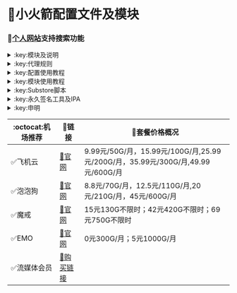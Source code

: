 # :rocket:小火箭配置文件及模块    
### 🔔[个人网站](https://yfamily.vercel.app)支持搜索功能
  

<details>
   <summary>:key:模块及说明</summary>    
   
* #### :bell::bell::bell:小火箭模块建议搭配[基础配置文件](https://yfamily.vercel.app/config/shadowrocket_basic.conf)使用，避免冗余  
* #### ！！！若某个模块时而生效时而失效，请检查其他模块的主机名前是否添加了%APPEND%，没有添加会导致导致其他模块失效。本仓库模块均添加了%APPEND%
* #### [模块直装地址](https://yfamily.vercel.app/shadowrocket.html)



  
|:octocat:模块|:link:链接|:pushpin:说明|
|--|--|--|
|:white_check_mark:4in1|[:link:链接地址](https://yfamily.vercel.app/module/4in1.module)|模块合集
|:white_check_mark:去广告|[:link:链接地址](https://yfamily.vercel.app/module/startingad.module)|去广告
|:white_check_mark:去广告mix|[:link:链接地址](https://yfamily.vercel.app/module/adultra.module)|去广告mix
|:white_check_mark:去广告mix+|[:link:链接地址](https://yfamily.vercel.app/module/adultraplus.module)|去广告mix+
|:white_check_mark:accuweather解锁|[:link:链接地址](https://yfamily.vercel.app/module/accu.module)|天气app
|:white_check_mark:alarmy|[:link:链接地址](https://yfamily.vercel.app/module/alarmy.module)|使命闹钟
|:white_check_mark:aloha|[:link:链接地址](https://yfamily.vercel.app/module/aloha.module)|VPN隐私浏览器
|:white_check_mark:爱美剧|[:link:链接地址](https://yfamily.vercel.app/module/amj.module)|影视app 去广告+解锁部分会员功能
|:white_check_mark:Background Eraser|[:link:链接地址](https://yfamily.vercel.app/module/aosoft.module)|抠图app
|:white_check_mark:appraven|[:link:链接地址](https://yfamily.vercel.app/module/appraven.module)|应用市场
|:white_check_mark:audiomack|[:link:链接地址](https://yfamily.vercel.app/module/audiomack.module)|音乐相关app
|:white_check_mark:b612相机|[:link:链接地址](https://yfamily.vercel.app/module/b612.module)|相机编辑app
|:white_check_mark:百度云倍速|[:link:链接地址](https://yfamily.vercel.app/module/baiducloud.sgmodule)|百度云倍率播放
|:white_check_mark:白描|[:link:链接地址](https://yfamily.vercel.app/module/baimiao.module)|OCR扫描app
|:white_check_mark:bazaart|[:link:链接地址](https://yfamily.vercel.app/module/bazaart.module)|照片编辑
|:white_check_mark:布丁锁屏|[:link:链接地址](https://yfamily.vercel.app/module/bdsp.module)|桌面美化类
|:white_check_mark:bedtime fan|[:link:链接地址](https://yfamily.vercel.app/module/bedtime-fan.module)|助眠app
|:white_check_mark:bilibili HD|[:link:链接地址](https://yfamily.vercel.app/module/bili.module)|哔哩高清解锁
|:white_check_mark:bilibili NoAD|[:link:链接地址](https://yfamily.vercel.app/module/biliad.module)|bilibili去广告
|:white_check_mark:波点音乐|[:link:链接地址](https://yfamily.vercel.app/module/Bodian.module)|波点音乐去广告
|:white_check_mark:BOOM|[:link:链接地址](https://yfamily.vercel.app/module/boom.module)|音乐均衡器
|:white_check_mark:boxjs|[:link:链接地址](https://yfamily.vercel.app/module/boxjs.sgmodule)|含签到脚本
|:white_check_mark:财新文章解锁|[:link:链接地址](https://yfamily.vercel.app/module/caixin.module)|财新会员
|:white_check_mark:彩云天气|[:link:链接地址](https://yfamily.vercel.app/module/caiyun.module)|彩云天气SVIP
|:white_check_mark:计算器HD|[:link:链接地址](https://yfamily.vercel.app/module/calculator.module)|计算器HD会员
|:white_check_mark:扫描全能王|[:link:链接地址](https://yfamily.vercel.app/module/camscanner.sgmodule)|扫描全能王会员
|:white_check_mark:克拉壁纸|[:link:链接地址](https://yfamily.vercel.app/module/clarity.module)|桌面美化类
|:white_check_mark:colorwidgets|[:link:链接地址](https://yfamily.vercel.app/module/colorwidgets.module)|桌面小组件
|:white_check_mark:dailyyoga|[:link:链接地址](https://yfamily.vercel.app/module/dailyyoga.module)|每日瑜伽
|:white_check_mark:大蓝鲸|[:link:链接地址](https://yfamily.vercel.app/module/dalanjing.module)|视听互动
|:white_check_mark:darkroom|[:link:链接地址](https://yfamily.vercel.app/module/darkroom.module)|照片编辑
|:white_check_mark:读书笔记|[:link:链接地址](https://yfamily.vercel.app/module/dsbj.module)|笔记类
|:white_check_mark:第一弹|[:link:链接地址](https://yfamily.vercel.app/module/dyd.module)|二次元游戏综合社区
|:white_check_mark:儿哥点点|[:link:链接地址](https://yfamily.vercel.app/module/egdd.module)|幼儿类
|:white_check_mark:ellabook|[:link:链接地址](https://yfamily.vercel.app/module/ellabook.module)|幼儿类
|:white_check_mark:emby|[:link:链接地址](https://yfamily.vercel.app/module/emby.sgmodule)|Emby解锁
|:white_check_mark:emmo|[:link:链接地址](https://yfamily.vercel.app/module/emmo.module)|笔记类
|:white_check_mark:fabulous|[:link:链接地址](https://yfamily.vercel.app/module/fabulous.module)|健康类
|:white_check_mark:番茄小说|[:link:链接地址](https://yfamily.vercel.app/module/fanqie.module)|番茄小说去广告
|:white_check_mark:fantastical|[:link:链接地址](https://yfamily.vercel.app/module/fantastical.module)|日历类
|:white_check_mark:fimo|[:link:链接地址](https://yfamily.vercel.app/module/fimo.module)|相机类
|:white_check_mark:grammarly|[:link:链接地址](https://yfamily.vercel.app/module/grammarly.module)|外语类
|:white_check_mark:grow|[:link:链接地址](https://yfamily.vercel.app/module/grow.module)|健康类
|:white_check_mark:烘焙小屋|[:link:链接地址](https://yfamily.vercel.app/module/hbxw.module)|食谱类
|:white_check_mark:京东历史价格|[:link:链接地址](https://yfamily.vercel.app/module/HistoryPrice.sgmodule)|展开商品名查看历史价格
|:white_check_mark:海豚记账本|[:link:链接地址](https://yfamily.vercel.app/module/htjzb.module)|账目类
|:white_check_mark:hyperweb|[:link:链接地址](https://yfamily.vercel.app/module/hyperweb.module)|多合一浏览器扩展
|:white_check_mark:ilovepdf|[:link:链接地址](https://yfamily.vercel.app/module/ilovepdf.module)|PDF编辑
|:white_check_mark:imuseum|[:link:链接地址](https://yfamily.vercel.app/module/imuseum.module)|艺术类
|:white_check_mark:invideo|[:link:链接地址](https://yfamily.vercel.app/module/invideo.module)|视频编辑
|:white_check_mark:jibjab|[:link:链接地址](https://yfamily.vercel.app/module/jibjab.module)|图片恶搞
|:white_check_mark:句读|[:link:链接地址](https://yfamily.vercel.app/module/judou.module)|文学类
|:white_check_mark:kika|[:link:链接地址](https://yfamily.vercel.app/module/kika.module)|输入法
|:white_check_mark:酷我音乐|[:link:链接地址](https://yfamily.vercel.app/module/kuwo-unlock.sgmodule)|酷我音乐解锁
|:white_check_mark:lightroom|[:link:链接地址](https://yfamily.vercel.app/module/lightroom.module)|照片编辑
|:white_check_mark:流利说·阅读|[:link:链接地址](https://yfamily.vercel.app/module/lls.module)|外语类
|:white_check_mark:螺蛳大语文|[:link:链接地址](https://yfamily.vercel.app/module/lsdyw.module)|学习类
|:white_check_mark:免耽漫画|[:link:链接地址](https://yfamily.vercel.app/module/mdmanhua.module)|漫画类
|:white_check_mark:美篇|[:link:链接地址](https://yfamily.vercel.app/module/meipian.module)|交友类
|:white_check_mark:meistertask|[:link:链接地址](https://yfamily.vercel.app/module/meistertask.module)|任务管理
|:white_check_mark:美图秀秀|[:link:链接地址](https://yfamily.vercel.app/module/meituxx.module)|美图秀秀解锁会员
|:white_check_mark:漫画台|[:link:链接地址](https://yfamily.vercel.app/module/mht.module)|小程序解锁
|:white_check_mark:mix-camera|[:link:链接地址](https://yfamily.vercel.app/module/mix-camera.module)|相机类
|:white_check_mark:马卡龙玩图|[:link:链接地址](https://yfamily.vercel.app/module/mklwt.module)|照片编辑
|:white_check_mark:mojo|[:link:链接地址](https://yfamily.vercel.app/module/mojo.module)|创意模板
|:white_check_mark:molycam|[:link:链接地址](https://yfamily.vercel.app/module/molycam.module)|相机类
|:white_check_mark:musixmatch|[:link:链接地址](https://yfamily.vercel.app/module/musixmatch.module)|音乐类
|:white_check_mark:myfitnesspal|[:link:链接地址](https://yfamily.vercel.app/module/myfitnesspal.module)|健康类
|:white_check_mark:myplate|[:link:链接地址](https://yfamily.vercel.app/module/myplate.module)|健康类
|:white_check_mark:netflix_rating|[:link:链接地址](https://yfamily.vercel.app/module/netflix_rating.sgmodule)|奈飞显示豆瓣评分
|:white_check_mark:nicegram|[:link:链接地址](https://yfamily.vercel.app/module/nicegram.module)|nicegram会员解锁
|:white_check_mark:notability|[:link:链接地址](https://yfamily.vercel.app/module/notability.module)|笔记类
|:white_check_mark:Now冥想|[:link:链接地址](https://yfamily.vercel.app/module/now.module)|助眠app
|:white_check_mark:奶由壁纸|[:link:链接地址](https://yfamily.vercel.app/module/nybz.module)|桌面美化类
|:white_check_mark:oldroll|[:link:链接地址](https://yfamily.vercel.app/module/oldroll.module)|相机类
|:white_check_mark:peak|[:link:链接地址](https://yfamily.vercel.app/module/peak.module)|益智类
|:white_check_mark:配音秀|[:link:链接地址](https://yfamily.vercel.app/module/peiyinxiu.module)|配音
|:white_check_mark:photomath|[:link:链接地址](https://yfamily.vercel.app/module/photomath.module)|学习类
|:white_check_mark:photoshop Express|[:link:链接地址](https://yfamily.vercel.app/module/photoshop.module)|PS
|:white_check_mark:piccollage|[:link:链接地址](https://yfamily.vercel.app/module/piccollage.module)|照片编辑
|:white_check_mark:picsart|[:link:链接地址](https://yfamily.vercel.app/module/picsart.module)|照片编辑
|:white_check_mark:pillow|[:link:链接地址](https://yfamily.vercel.app/module/pillow.module)|健康类
|:white_check_mark:pixelcut|[:link:链接地址](https://yfamily.vercel.app/module/pixelcut.module)|照片编辑
|:white_check_mark:pocket lists|[:link:链接地址](https://yfamily.vercel.app/module/pocketlists.module)|口袋清单
|:white_check_mark:polarr|[:link:链接地址](https://yfamily.vercel.app/module/polarr.module)|照片编辑
|:white_check_mark:皮皮虾|[:link:链接地址](https://yfamily.vercel.app/module/ppx.module)|皮皮虾去广告
|:white_check_mark:起伏|[:link:链接地址](https://yfamily.vercel.app/module/qifu.module)|助眠app
|:white_check_mark:七猫小说|[:link:链接地址](https://yfamily.vercel.app/module/qmxs.module)|七猫小说解锁
|:white_check_mark:多重搜索|[:link:链接地址](https://yfamily.vercel.app/module/multisearch.module)|使用方法见模块说明
|:white_check_mark:人人视频|[:link:链接地址](https://yfamily.vercel.app/module/rrsp.module)|人人视频/多多视频去广告
|:white_check_mark:时光手账|[:link:链接地址](https://yfamily.vercel.app/module/sgsz.module)|笔记类
|:white_check_mark:shadowlinkVPN|[:link:链接地址](https://yfamily.vercel.app/module/shadowlinkVPN.module)|解锁VIP节点
|:white_check_mark:smallpdf|[:link:链接地址](https://yfamily.vercel.app/module/smallpdf.module)|PDF编辑
|:white_check_mark:石墨文档|[:link:链接地址](https://yfamily.vercel.app/module/smwd.module)|石墨文档解锁
|:white_check_mark:少年得到|[:link:链接地址](https://yfamily.vercel.app/module/sndd.module)|少年得到解锁
|:white_check_mark:soundcloud|[:link:链接地址](https://yfamily.vercel.app/module/soundcloud.module)|解锁soundcloud Go+
|:white_check_mark:spotify|[:link:链接地址](https://yfamily.vercel.app/module/spotifyVIP.module)|spotify 部分解锁 不能设置超高音质
|:white_check_mark:去开屏广告|[:link:链接地址](https://yfamily.vercel.app/module/startingad.module)|去开屏广告
|:white_check_mark:substore|[:link:链接地址](https://yfamily.vercel.app/module/substore.sgmodule)|订阅节点过滤/整合/修改/同步
|:white_check_mark:symbolab|[:link:链接地址](https://yfamily.vercel.app/module/symbolab.module)|数学解答
|:white_check_mark:tangerine|[:link:链接地址](https://yfamily.vercel.app/module/tangerine.module)|银行类
|:white_check_mark:tenpercent|[:link:链接地址](https://yfamily.vercel.app/module/tenpercent.module)|健康类
|:white_check_mark:迅雷|[:link:链接地址](https://yfamily.vercel.app/module/thunder.module)|迅雷会员
|:white_check_mark:tok cam|[:link:链接地址](https://yfamily.vercel.app/module/tokcam.module)|相机类
|:white_check_mark:图图记账|[:link:链接地址](https://yfamily.vercel.app/module/tutu.module)|账目类
|:white_check_mark:vista看天下|[:link:链接地址](https://yfamily.vercel.app/module/vista.module)|vista看天下会员
|:white_check_mark:vsco|[:link:链接地址](https://yfamily.vercel.app/module/vsco.module)|照片编辑
|:white_check_mark:wallcraft|[:link:链接地址](https://yfamily.vercel.app/module/wallcraft.module)|桌面美化类
|:white_check_mark:豌豆清单|[:link:链接地址](https://yfamily.vercel.app/module/wdqd.module)|清单类
|:white_check_mark:微信公众号去广告|[:link:链接地址](https://yfamily.vercel.app/module/wechatad.module)|微信公众号去广告
|:white_check_mark:微博去广告|[:link:链接地址](https://yfamily.vercel.app/module/weiboad.module)|微博去广告
|:white_check_mark:workout for women|[:link:链接地址](https://yfamily.vercel.app/module/wfw.module)|健康类
|:white_check_mark:widgetsmith|[:link:链接地址](https://yfamily.vercel.app/module/widgetsmith.module)|小组件
|:white_check_mark:万能变声器|[:link:链接地址](https://yfamily.vercel.app/module/wnbsq.module)|万能变声器
|:white_check_mark:网易蜗牛读书|[:link:链接地址](https://yfamily.vercel.app/module/wnds.module)|蜗牛读书解锁
|:white_check_mark:WPS|[:link:链接地址](https://yfamily.vercel.app/module/WPS.module)|wps解锁会员
|:white_check_mark:西窗烛|[:link:链接地址](https://yfamily.vercel.app/module/xcz.module)|西窗烛解锁
|:white_check_mark:小影|[:link:链接地址](https://yfamily.vercel.app/module/xiaoying.module)|小影解锁
|:white_check_mark:香蕉视频|[:link:链接地址](https://yfamily.vercel.app/module/xjsp.module)|不知道
|:white_check_mark:xmind思维导图|[:link:链接地址](https://yfamily.vercel.app/module/xmind.module)|xmind思维导图解锁
|:white_check_mark:喜马拉雅去广告|[:link:链接地址](https://yfamily.vercel.app/module/xmlyad.module)|喜马拉雅去广告
|:white_check_mark:小习惯|[:link:链接地址](https://yfamily.vercel.app/module/xxg.module)|自律类
|:white_check_mark:新语听书|[:link:链接地址](https://yfamily.vercel.app/module/xyts.module)|阅读类
|:white_check_mark:有道云笔记|[:link:链接地址](https://yfamily.vercel.app/module/ydybj.module)|有道云笔记解锁
|:white_check_mark:亦飞GIF|[:link:链接地址](https://yfamily.vercel.app/module/yifeigif.module)|照片编辑
|:white_check_mark:一甜相机|[:link:链接地址](https://yfamily.vercel.app/module/yitian.module)|一甜相机解锁
|:white_check_mark:一言|[:link:链接地址](https://yfamily.vercel.app/module/yiyan.module)|一言解锁
|:white_check_mark:云听|[:link:链接地址](https://yfamily.vercel.app/module/yunting.module)|云听解锁
|:white_check_mark:语文趣配音|[:link:链接地址](https://yfamily.vercel.app/module/ywqpy.module)|配音类
|:white_check_mark:斑马海报|[:link:链接地址](https://yfamily.vercel.app/module/zebra.module)|设计类
|:white_check_mark:知乎去广告|[:link:链接地址](https://yfamily.vercel.app/module/ZhihuBlock.sgmodule)|知乎去广告
|:white_check_mark:知乎优化|[:link:链接地址](https://yfamily.vercel.app/module/ZhihuOpt.sgmodule)|知乎优化
|:white_check_mark:纸条|[:link:链接地址](https://yfamily.vercel.app/module/zhitiao.module)|作文素材
|:white_check_mark:指尖时光|[:link:链接地址](https://yfamily.vercel.app/module/zjsg.module)|日程管理
|:white_check_mark:知音漫客|[:link:链接地址](https://yfamily.vercel.app/module/zymk.module)|知音漫客解锁
|:white_check_mark:Spotify歌词翻译|[:link:链接地址](https://yfamily.vercel.app/module/spotify_lyric.module)|需申请百度翻译API 教程在模块内
|:white_check_mark:NFC门禁卡公交卡|[:link:链接地址](https://yfamily.vercel.app/module/nfc.module)|NFC功能类
|:white_check_mark:搜图神器|[:link:链接地址](https://yfamily.vercel.app/module/stsq.module)|解锁VIP功能
|:white_check_mark:彩云天气通知任务|[:link:链接地址](https://yfamily.vercel.app/module/caiyun_cron.module)|天气通知，需搭配BOXJS使用
|:white_check_mark:Calm解锁|[:link:链接地址](https://yfamily.vercel.app/module/calm.module)|健康类
|:white_check_mark:HTTPS抓包|[:link:链接地址](https://yfamily.vercel.app/module/https.module)|抓包工具
|:white_check_mark:SSA丝社|[:link:链接地址](https://yfamily.vercel.app/module/ssa.module)|不知道
|:white_check_mark:小小优趣|[:link:链接地址](https://yfamily.vercel.app/module/xxyq.module)|儿童类
|:white_check_mark:幻影相册|[:link:链接地址](https://yfamily.vercel.app/module/hyxc.module)|照片编辑
|:white_check_mark:精塾国学|[:link:链接地址](https://yfamily.vercel.app/module/jsgx.module)|学习类
|:white_check_mark:PrettyUp|[:link:链接地址](https://yfamily.vercel.app/module/prettyup.module)|视频美化
|:white_check_mark:微博lite去广告|[:link:链接地址](https://yfamily.vercel.app/module/weibolitead.module)|微博轻享版去广告
|:white_check_mark:BILI自动地区|[:link:链接地址](https://yfamily.vercel.app/module/bili-region.module)|bili自动地区
|:white_check_mark:CUBOX|[:link:链接地址](https://yfamily.vercel.app/module/cubox.sgmodule)|文件收集整理
|:white_check_mark:pandora|[:link:链接地址](https://yfamily.vercel.app/module/pandora.module)|订阅管理
|:white_check_mark:微信阅读积分兑换|[:link:链接地址](https://yfamily.vercel.app/module/wechatread.module)|请查阅脚本内教程
|:white_check_mark:来音智能陪练|[:link:链接地址](https://yfamily.vercel.app/module/ly.module)|音乐训练
|:white_check_mark:熊掌记|[:link:链接地址](https://yfamily.vercel.app/module/xzj.module)|笔记类
|:white_check_mark:如期|[:link:链接地址](https://yfamily.vercel.app/module/rq.module)|扫码
|:white_check_mark:CEO周课|[:link:链接地址](https://yfamily.vercel.app/module/ceo.module)|CEO周课
|:white_check_mark:Fileball|[:link:链接地址](https://yfamily.vercel.app/module/fileball.module)|文件管理
|:white_check_mark:1blocker|[:link:链接地址](https://yfamily.vercel.app/module/1blocker.module)|浏览器广告屏蔽
|:white_check_mark:AI换脸秀|[:link:链接地址](https://yfamily.vercel.app/module/ai.module)|换脸app
|:white_check_mark:proknockout|[:link:链接地址](https://yfamily.vercel.app/module/proknockout.module)|P图
|:white_check_mark:青柠海报|[:link:链接地址](https://yfamily.vercel.app/module/qnhb.module)|海报设计
|:white_check_mark:Faintv|[:link:链接地址](https://yfamily.vercel.app/module/faintv.module)|视频类
|:white_check_mark:微信听书|[:link:链接地址](https://yfamily.vercel.app/module/wxts.module)|听书
|:white_check_mark:人民日报去广告|[:link:链接地址](https://yfamily.vercel.app/module/rmrb.module)|人民日报
|:white_check_mark:爱企查|[:link:链接地址](https://yfamily.vercel.app/module/aqc.module)|爱企查
|:white_check_mark:微信读书免费卡解锁|[:link:链接地址](https://yfamily.vercel.app/module/wxds.module)|阅读类
|:white_check_mark:chic|[:link:链接地址](https://yfamily.vercel.app/module/chic.module)|相机类
|:white_check_mark:有道词典|[:link:链接地址](https://yfamily.vercel.app/module/ydcd.module)|翻译类
|:white_check_mark:一路听天下|[:link:链接地址](https://yfamily.vercel.app/module/ylttx.module)|一路听天下
|:white_check_mark:网速测试大师|[:link:链接地址](https://yfamily.vercel.app/module/wscsds.module)|测速
|:white_check_mark:网速管家|[:link:链接地址](https://yfamily.vercel.app/module/wsgj.module)|测速
|:white_check_mark:EFEKT美易|[:link:链接地址](https://yfamily.vercel.app/module/efekt.module)|视频特效
|:white_check_mark:WPS稻壳会员|[:link:链接地址](https://yfamily.vercel.app/module/doc.module)|文档编辑
|:white_check_mark:米克锁屏|[:link:链接地址](https://yfamily.vercel.app/module/mksp.module)|桌面美化
|:white_check_mark:阿布睡前故事|[:link:链接地址](https://yfamily.vercel.app/module/absqgs.module)|儿童类
|:white_check_mark:collart|[:link:链接地址](https://yfamily.vercel.app/module/collart.module)|照片编辑
|:white_check_mark:博商小麦|[:link:链接地址](https://yfamily.vercel.app/module/bsxm.module)|学习类
|:white_check_mark:MEMRISE|[:link:链接地址](https://yfamily.vercel.app/module/memrise.module)|外语学习
|:white_check_mark:堆糖|[:link:链接地址](https://yfamily.vercel.app/module/duitang.module)|桌面美化
|:white_check_mark:Flomo|[:link:链接地址](https://yfamily.vercel.app/module/flomo.module)|笔记类
|:white_check_mark:APTV|[:link:链接地址](https://yfamily.vercel.app/module/aptv.module)|文件存储
|:white_check_mark:香哈菜谱大全|[:link:链接地址](https://yfamily.vercel.app/module/cp.module)|菜谱
|:white_check_mark:长相思|[:link:链接地址](https://yfamily.vercel.app/module/cxs.module)|学习类
|:white_check_mark:电子请柬制作|[:link:链接地址](https://yfamily.vercel.app/module/dzqj.module)|设计类
|:white_check_mark:黄油相机|[:link:链接地址](https://yfamily.vercel.app/module/hyxj.module)|相机类
|:white_check_mark:Lingokids|[:link:链接地址](https://yfamily.vercel.app/module/lingokids.module)|幼儿学习类
|:white_check_mark:百度文库|[:link:链接地址](https://yfamily.vercel.app/module/bdwk.module)|阅读权限解锁
|:white_check_mark:Craft|[:link:链接地址](https://yfamily.vercel.app/module/craft.module)|文档类
|:white_check_mark:Panda小组件|[:link:链接地址](https://yfamily.vercel.app/module/panda.module)|桌面美化
|:white_check_mark:Keep|[:link:链接地址](https://yfamily.vercel.app/module/keep.module)|健身类
|:white_check_mark:Documents|[:link:链接地址](https://yfamily.vercel.app/module/documents.module)|文件管理
|:white_check_mark:Planny|[:link:链接地址](https://yfamily.vercel.app/module/planny.module)|任务计划
|:white_check_mark:Ego Reader|[:link:链接地址](https://yfamily.vercel.app/module/ego.module)|RSS阅读器
|:white_check_mark:极速扫描仪|[:link:链接地址](https://yfamily.vercel.app/module/jssmy.module)|扫描
|:white_check_mark:指尖笔记|[:link:链接地址](https://yfamily.vercel.app/module/zjbj.module)|笔记
|:white_check_mark:钱迹|[:link:链接地址](https://yfamily.vercel.app/module/qj.module)|记账
|:white_check_mark:Agenda|[:link:链接地址](https://yfamily.vercel.app/module/agenda.module)|笔记
|:white_check_mark:即刻运动|[:link:链接地址](https://yfamily.vercel.app/module/agenda.module)|健身类
|:white_check_mark:Day One|[:link:链接地址](https://yfamily.vercel.app/module/dayone.module)|日记类
|:white_check_mark:Usage|[:link:链接地址](https://yfamily.vercel.app/module/usage.module)|小组件
|:white_check_mark:谜底时钟|[:link:链接地址](https://yfamily.vercel.app/module/mdsz.module)|日历小组件
|:white_check_mark:MoneyThings|[:link:链接地址](https://yfamily.vercel.app/module/moneythings.module)|钱包类
|:white_check_mark:手机扫描仪|[:link:链接地址](https://yfamily.vercel.app/module/sjsmy.module)|扫描
|:white_check_mark:Sorted|[:link:链接地址](https://yfamily.vercel.app/module/sorted.module)|日历
|:white_check_mark:尽简衣橱|[:link:链接地址](https://yfamily.vercel.app/module/jjyc.module)|衣橱管理
|:white_check_mark:看理想|[:link:链接地址](https://yfamily.vercel.app/module/klx.module)|媒体类
|:white_check_mark:目标地图|[:link:链接地址](https://yfamily.vercel.app/module/mbdt.module)|任务管理类
|:white_check_mark:拼图酱|[:link:链接地址](https://yfamily.vercel.app/module/ptj.module)|图片编辑
|:white_check_mark:向日葵阅读|[:link:链接地址](https://yfamily.vercel.app/module/xrk.module)|阅读类
|:white_check_mark:卡片日记|[:link:链接地址](https://yfamily.vercel.app/module/kprj.module)|日记类
|:white_check_mark:莉景天气|[:link:链接地址](https://yfamily.vercel.app/module/ljtq.module)|天气类
|:white_check_mark:Motivation|[:link:链接地址](https://yfamily.vercel.app/module/motivation.module)|组件类
|:white_check_mark:PDF Viewer|[:link:链接地址](https://yfamily.vercel.app/module/pdfviewer.module)|文档编辑
|:white_check_mark:Percento|[:link:链接地址](https://yfamily.vercel.app/module/percento.module)|账目管理
|:white_check_mark:Pixelance|[:link:链接地址](https://yfamily.vercel.app/module/pixelance.module)|图片编辑
|:white_check_mark:Retake|[:link:链接地址](https://yfamily.vercel.app/module/retake.module)|照片修复
|:white_check_mark:色采|[:link:链接地址](https://yfamily.vercel.app/module/sc.module)|图片编辑
|:white_check_mark:闪萌表情|[:link:链接地址](https://yfamily.vercel.app/module/smbq.module)|表情类
|:white_check_mark:音频剪辑|[:link:链接地址](https://yfamily.vercel.app/module/ypjj.module)|音频剪辑
|:white_check_mark:Varlens|[:link:链接地址](https://yfamily.vercel.app/module/varlens.module)|相机类
|:white_check_mark:一木记账|[:link:链接地址](https://yfamily.vercel.app/module/ymjz.module)|记账类
|:white_check_mark:Drafts|[:link:链接地址](https://yfamily.vercel.app/module/drafts.module)|文档编辑类
|:white_check_mark:叮叮水印相机|[:link:链接地址](https://yfamily.vercel.app/module/ddsyxj.module)|相机类
|:white_check_mark:Emote|[:link:链接地址](https://yfamily.vercel.app/module/emote.module)|表情类
|:white_check_mark:灵敢足迹|[:link:链接地址](https://yfamily.vercel.app/module/lgzj.module)|旅行类
|:white_check_mark:7分钟HIIT运动|[:link:链接地址](https://yfamily.vercel.app/module/seven.module)|健康类
|:white_check_mark:私密相册管家|[:link:链接地址](https://yfamily.vercel.app/module/smxcgj.module)|相册
|:white_check_mark:FitnessView|[:link:链接地址](https://yfamily.vercel.app/module/fnv.module)|健康类
|:white_check_mark:TODO清单|[:link:链接地址](https://yfamily.vercel.app/module/todo.module)|计划任务类
|:white_check_mark:淘票票评分|[:link:链接地址](https://yfamily.vercel.app/module/tpp.module)|支付宝内淘票票评分
|:white_check_mark:天天豆|[:link:链接地址](https://yfamily.vercel.app/module/ttd.module)|日记类
|:white_check_mark:咖映|[:link:链接地址](https://yfamily.vercel.app/module/ky.module)|直播类
|:white_check_mark:VCUS|[:link:链接地址](https://yfamily.vercel.app/module/vcus.module)|视频编辑
|:white_check_mark:傲软PDF编辑|[:link:链接地址](https://yfamily.vercel.app/module/arpdfbj.module)|PDF编辑
|:white_check_mark:傲软投屏|[:link:链接地址](https://yfamily.vercel.app/module/artp.module)|投屏
|:white_check_mark:幻休|[:link:链接地址](https://yfamily.vercel.app/module/hx.module)|助眠APP
|:white_check_mark:绘影字幕|[:link:链接地址](https://yfamily.vercel.app/module/hyzm.module)|字幕app
|:white_check_mark:汇中考|[:link:链接地址](https://yfamily.vercel.app/module/hzk.module)|学习类
|:white_check_mark:iScreen|[:link:链接地址](https://yfamily.vercel.app/module/iscreen.module)|桌面美化类
|:white_check_mark:小组件盒子|[:link:链接地址](https://yfamily.vercel.app/module/xzjhz.module)|桌面美化类
|:white_check_mark:佐糖|[:link:链接地址](https://yfamily.vercel.app/module/zt.module)|图片处理
|:white_check_mark:飞鱼计划|[:link:链接地址](https://yfamily.vercel.app/module/fyjh.module)|生活记录工具
|:white_check_mark:过期啦|[:link:链接地址](https://yfamily.vercel.app/module/gql.module)|保质期提醒
|:white_check_mark:乃糖小组件|[:link:链接地址](https://yfamily.vercel.app/module/nt.module)|桌面美化类
|:white_check_mark:一书一课|[:link:链接地址](https://yfamily.vercel.app/module/ysyk.module)|学习类
|:white_check_mark:充电助手|[:link:链接地址](https://yfamily.vercel.app/module/cdzs.module)|电池助手
|:white_check_mark:电视家|[:link:链接地址](https://yfamily.vercel.app/module/dsj.module)|视频媒体
|:white_check_mark:Endel|[:link:链接地址](https://yfamily.vercel.app/module/endel.module)|助眠类
|:white_check_mark:格至日记|[:link:链接地址](https://yfamily.vercel.app/module/gzrj.module)|日记类
|:white_check_mark:高德地图去广告|[:link:链接地址](https://yfamily.vercel.app/module/gddt.module)|地图
|:white_check_mark:好事发生|[:link:链接地址](https://yfamily.vercel.app/module/hsfs.module)|日记类
|:white_check_mark:简讯|[:link:链接地址](https://yfamily.vercel.app/module/jianxun.module)|阅读类
|:white_check_mark:可拍|[:link:链接地址](https://yfamily.vercel.app/module/kepai.module)|视频编辑
|:white_check_mark:Lifeviewer|[:link:链接地址](https://yfamily.vercel.app/module/lifeviewer.module)|视频编辑
|:white_check_mark:Relens|[:link:链接地址](https://yfamily.vercel.app/module/relens.module)|相机类
|:white_check_mark:Vivacut|[:link:链接地址](https://yfamily.vercel.app/module/vivacut.module)|视频编辑
|:white_check_mark:Watchout|[:link:链接地址](https://yfamily.vercel.app/module/watchout.module)|桌面美化
|:white_check_mark:无痕去水印|[:link:链接地址](https://yfamily.vercel.app/module/whqsy.module)|图片编辑
|:white_check_mark:一键换脸|[:link:链接地址](https://yfamily.vercel.app/module/yjhl.module)|图片编辑
|:white_check_mark:Styleart|[:link:链接地址](https://yfamily.vercel.app/module/styleart.module)|图片编辑
|:white_check_mark:7动|[:link:链接地址](https://yfamily.vercel.app/module/7dong.module)|健身类
|:white_check_mark:生活指数定时提醒|[:link:链接地址](https://yfamily.vercel.app/module/lifeindex.module)|生活提醒
|:white_check_mark:油价提醒|[:link:链接地址](https://yfamily.vercel.app/module/oil.module)|油价提醒
|:white_check_mark:海报工厂|[:link:链接地址](https://yfamily.vercel.app/module/hbgc.module)|图片编辑
|:white_check_mark:我的番茄|[:link:链接地址](https://yfamily.vercel.app/module/wdfq.module)|时间管理
|:white_check_mark:FoMz|[:link:链接地址](https://yfamily.vercel.app/module/fomz.module)|相机类
|:white_check_mark:日杂相机|[:link:链接地址](https://yfamily.vercel.app/module/rzxj.module)|相机类
|:white_check_mark:古诗词大全|[:link:链接地址](https://yfamily.vercel.app/module/gscdq.module)|学习类
|:white_check_mark:Mondly|[:link:链接地址](https://yfamily.vercel.app/module/mondly.module)|外语学习类
|:white_check_mark:猫头鹰文件|[:link:链接地址](https://yfamily.vercel.app/module/mtywj.module)|文件管理
|:white_check_mark:YouTube去广告|[:link:链接地址](https://yfamily.vercel.app/module/YouTubeAd.sgmodule)|画中画，后台播放
|:white_check_mark:汉堡儿童故事|[:link:链接地址](https://yfamily.vercel.app/module/hbetgs.module)|早教类
|:white_check_mark:iconKiller|[:link:链接地址](https://yfamily.vercel.app/module/iconkiller.module)|更改ios图标
|:white_check_mark:一寸证件照|[:link:链接地址](https://yfamily.vercel.app/module/yczjz.module)|证件照
|:white_check_mark:中华诗词库|[:link:链接地址](https://yfamily.vercel.app/module/zhsck.module)|学习类
|:white_check_mark:字体册|[:link:链接地址](https://yfamily.vercel.app/module/ztc.module)|系统美化
|:white_check_mark:配音|[:link:链接地址](https://yfamily.vercel.app/module/peiyin.module)|配音app
|:white_check_mark:AdGuard|[:link:链接地址](https://yfamily.vercel.app/module/adguard.module)|去广告app
|:white_check_mark:阿里云盘签到|[:link:链接地址](https://yfamily.vercel.app/module/aliyun.module)|阿里云盘签到




* 如无必要 请勿更新解锁app
</details>
<details>
  <summary>:key:代理规则</summary>  

|:octocat:规则|:link:链接|
|--|--|
|:white_check_mark:ASN-China|[:link:链接地址](https://yfamily.vercel.app/rule/ASN-CN.list)
|:white_check_mark:ASN-轻量|[:link:链接地址](https://yfamily.vercel.app/rule/ASN-lite.list)
|:white_check_mark:ChinaIPs|[:link:链接地址](https://yfamily.vercel.app/rule/IPs-CN.list)
|:white_check_mark:人工智能|[:link:链接地址](https://yfamily.vercel.app/rule/ai.list)
|:white_check_mark:去广告|[:link:链接地址](https://yfamily.vercel.app/rule/AdvertisingLite.list)
|:white_check_mark:Anti-AD|[:link:链接地址](https://yfamily.vercel.app/rule/AntiAD.list)
|:white_check_mark:微软服务|[:link:链接地址](https://yfamily.vercel.app/rule/Microsoft.list)
|:white_check_mark:苹果服务|[:link:链接地址](https://yfamily.vercel.app/rule/Apple.list)
|:white_check_mark:AppStore|[:link:链接地址](https://yfamily.vercel.app/rule/AppStore.list)
|:white_check_mark:Telegram|[:link:链接地址](https://yfamily.vercel.app/rule/Telegram.list)
|:white_check_mark:微博|[:link:链接地址](https://yfamily.vercel.app/rule/Weibo.list)
|:white_check_mark:微信|[:link:链接地址](https://yfamily.vercel.app/rule/WeChat.list)
|:white_check_mark:Twitter|[:link:链接地址](https://yfamily.vercel.app/rule/Twitter.list)
|:white_check_mark:Spotify|[:link:链接地址](https://yfamily.vercel.app/rule/Spotify.list)
|:white_check_mark:PayPal|[:link:链接地址](https://yfamily.vercel.app/rule/PayPal.list)
|:white_check_mark:FaceBook|[:link:链接地址](https://yfamily.vercel.app/rule/Facebook.list)
|:white_check_mark:Reddit|[:link:链接地址](https://yfamily.vercel.app/rule/Reddit.list)
|:white_check_mark:Discord|[:link:链接地址](https://yfamily.vercel.app/rule/Discord.list)
|:white_check_mark:YouTube|[:link:链接地址](https://yfamily.vercel.app/rule/YouTube.list)
|:white_check_mark:YouTubeMusic|[:link:链接地址](https://yfamily.vercel.app/rule/YouTubeMusic.list)
|:white_check_mark:Netflix|[:link:链接地址](https://yfamily.vercel.app/rule/Netflix.list)
|:white_check_mark:Disney|[:link:链接地址](https://yfamily.vercel.app/rule/Disney.list)
|:white_check_mark:BiliBili|[:link:链接地址](https://yfamily.vercel.app/rule/BiliBili.list)
|:white_check_mark:国内媒体|[:link:链接地址](https://yfamily.vercel.app/rule/ChinaMedia.list)
|:white_check_mark:国外媒体|[:link:链接地址](https://yfamily.vercel.app/rule/ProxyMedia.list)
|:white_check_mark:Google|[:link:链接地址](https://yfamily.vercel.app/rule/Google.list)
|:white_check_mark:OneDrive|[:link:链接地址](https://yfamily.vercel.app/rule/OneDrive.list)
|:white_check_mark:AppleMusic|[:link:链接地址](https://yfamily.vercel.app/rule/AppleMusic.list)
|:white_check_mark:Line|[:link:链接地址](https://yfamily.vercel.app/rule/Line.list)
|:white_check_mark:TikTok|[:link:链接地址](https://yfamily.vercel.app/rule/TikTok.list)
|:white_check_mark:Cloudflare|[:link:链接地址](https://yfamily.vercel.app/rule/Cloudflare.list)
|:white_check_mark:维基百科|[:link:链接地址](https://yfamily.vercel.app/rule/Wikipedia.list)
|:white_check_mark:BBC|[:link:链接地址](https://yfamily.vercel.app/rule/BBC.list)
|:white_check_mark:亚马逊|[:link:链接地址](https://yfamily.vercel.app/rule/Amazon.list)
|:white_check_mark:Instagram|[:link:链接地址](https://yfamily.vercel.app/rule/Instagram.list)
|:white_check_mark:Whatsapp|[:link:链接地址](https://yfamily.vercel.app/rule/Whatsapp.list)
|:white_check_mark:巴哈姆特|[:link:链接地址](https://yfamily.vercel.app/rule/Bahamut.list)
|:white_check_mark:HBO|[:link:链接地址](https://yfamily.vercel.app/rule/HBO.list)
|:white_check_mark:Fox|[:link:链接地址](https://yfamily.vercel.app/rule/Fox.list)
|:white_check_mark:Hulu|[:link:链接地址](https://yfamily.vercel.app/rule/Hulu.list)
|:white_check_mark:KKBOX|[:link:链接地址](https://yfamily.vercel.app/rule/KKBOX.list)
|:white_check_mark:TIDAL|[:link:链接地址](https://yfamily.vercel.app/rule/TIDAL.list)
|:white_check_mark:TVB|[:link:链接地址](https://yfamily.vercel.app/rule/TVB.list)
|:white_check_mark:Emby|[:link:链接地址](https://yfamily.vercel.app/rule/Emby.list)
|:white_check_mark:网易云音乐|[:link:链接地址](https://yfamily.vercel.app/rule/NetEaseMusic.list)
|:white_check_mark:GitHub|[:link:链接地址](https://yfamily.vercel.app/rule/GitHub.list)
|:white_check_mark:Dropbox|[:link:链接地址](https://yfamily.vercel.app/rule/Dropbox.list)
|:white_check_mark:Duckduckgo|[:link:链接地址](https://yfamily.vercel.app/rule/Duckduckgo.list)
|:white_check_mark:国外代理|[:link:链接地址](https://yfamily.vercel.app/rule/Proxy.list)
|:white_check_mark:国内直连|[:link:链接地址](https://yfamily.vercel.app/rule/China.list)


</details>
<details>
  <summary>:key:配置使用教程</summary>

[配置文件链接](https://yfamily.vercel.app/config/shadowrocket_basic.conf)   
[更多教程](https://yfamily.vercel.app/manual.html)
<br>
### :point_down:打开小火箭 点击配置 点击右上角+号  
![Image text](https://github.com/deezertidal/shadowrocket-rules/blob/main/IMG/1a.png)  

### :point_down:将[配置文件](https://yfamily.vercel.app/config/shadowrocket_basic.conf)的链接地址复制粘贴至输入框并点击下载  
![Image text](https://github.com/deezertidal/shadowrocket-rules/blob/main/IMG/2.png)  

### :point_down:查看底部远程文件找到刚刚下载的链接地址——点击——使用配置。  
![Image text](https://github.com/deezertidal/shadowrocket-rules/blob/main/IMG/3.png)  
![Image text](https://github.com/deezertidal/shadowrocket-rules/blob/main/IMG/4.png)  

### :point_down:点击配置文件右侧ⓘ  
![Image text](https://github.com/deezertidal/shadowrocket-rules/blob/main/IMG/5.png)  
### :point_down:打开HTTPS解密   
![Image text](https://github.com/deezertidal/shadowrocket-rules/blob/main/IMG/6.png)  
### :point_down:生成新证书  
![Image text](https://github.com/deezertidal/shadowrocket-rules/blob/main/IMG/7.png)  
![Image text](https://github.com/deezertidal/shadowrocket-rules/blob/main/IMG/8.png)  
### :point_down:允许安装  
![Image text](https://github.com/deezertidal/shadowrocket-rules/blob/main/IMG/9.png)  
![Image text](https://github.com/deezertidal/shadowrocket-rules/blob/main/IMG/10.png)  
### :point_down:打开iphone设置 点击已下载的描述文件  
![Image text](https://github.com/deezertidal/shadowrocket-rules/blob/main/IMG/11.png)  
### :point_down:安装描述文件  
![Image text](https://github.com/deezertidal/shadowrocket-rules/blob/main/IMG/12.png)  
![Image text](https://github.com/deezertidal/shadowrocket-rules/blob/main/IMG/13.png)  
![Image text](https://github.com/deezertidal/shadowrocket-rules/blob/main/IMG/14.png)  
### :point_down:返回设置 关于手机 拉到底部 点击证书信任设置 
![Image text](https://github.com/deezertidal/shadowrocket-rules/blob/main/IMG/14.5.png)  
### :point_down:勾选信任证书  
![Image text](https://github.com/deezertidal/shadowrocket-rules/blob/main/IMG/15.png)  
![Image text](https://github.com/deezertidal/shadowrocket-rules/blob/main/IMG/16.png)  
### :point_down:返回小火箭 勾选确认  
![Image text](https://github.com/deezertidal/shadowrocket-rules/blob/main/IMG/17.png)  
![Image text](https://github.com/deezertidal/shadowrocket-rules/blob/main/IMG/18.png)  
### :point_down:效果预览图  
![Image text](https://github.com/deezertidal/shadowrocket-rules/blob/main/IMG/preview.png)  
</details>

 <details>
  <summary>:key:模块使用教程</summary>

### :point_down:打开小火箭——点击配置——进入模块  
![Image text](https://github.com/deezertidal/shadowrocket-rules/blob/main/IMG/1sg.png)  
### :point_down:点击右上角“+”号——将模块链接地址复制粘贴至输入框——下载  
![Image text](https://github.com/deezertidal/shadowrocket-rules/blob/main/IMG/2sg.png)  
![Image text](https://github.com/deezertidal/shadowrocket-rules/blob/main/IMG/3sg.png)  

<br>
<br>
</details>

<details>
  <summary>:key:Substore脚本</summary>  
  
|:octocat:Sub-Store脚本|:link:链接|:pushpin:操作说明|
|--|--|--|
|:white_check_mark:脚本操作：重命名|[:link:链接地址](https://raw.githubusercontent.com/qwerzl/rename.js/main/rename.js#input=zh&output=zh&airport=你需要的机场名)|SubStore-订阅编辑-添加操作-脚本操作-粘贴链接（自行修改自己的机场名）
|:white_check_mark:脚本过滤：筛选80 443端口|[:link:链接地址](https://raw.githubusercontent.com/deezertidal/private/main/port-filter.js)|SubStore-订阅编辑-添加操作-脚本过滤-粘贴链接
|:white_check_mark:脚本过滤：筛选80,443，vmess,ws节点(免流节点)|[:link:链接地址](https://raw.githubusercontent.com/deezertidal/private/main/nodes-filter.js)|SubStore-订阅编辑-添加操作-脚本过滤-粘贴链接
|:white_check_mark:脚本操作：修改host混淆|[:link:链接地址](https://raw.githubusercontent.com/deezertidal/private/main/vmess-host.js)|SubStore-订阅编辑-添加操作-脚本操作-粘贴链接（自行修改参数）
</details>


<details>
  <summary>:key:永久签名工具及IPA</summary>  
  
|:octocat:签名工具|:link:链接|:pushpin:操作说明|
|--|--|--|
|:white_check_mark:TrollStore 永久签名|[:link:教程](https://github.com/deezertidal/shadowrocket-rules/blob/main/TrollStore.MD)|支持iOS14.0-15.4.1
|:white_check_mark:Youtube.ipa|[:link:链接地址](https://github.com/qnblackcat/uYouPlus/releases/download/v18.08.1-2.3.1/uYouPlus_18.08.1_2.3.1.ipa)|去广告 后台播放音乐 画中画
|:white_check_mark:微信双开.ipa|[:link:链接地址](https://github.com/zwf234/WeChat/releases)|双开
|:white_check_mark:Appstore++|[:link:链接地址](https://ipa.store/2886.html)|降级工具
|:white_check_mark:Tiktok.ipa|[:link:链接地址](https://drive.google.com/file/d/1XMbpcMiv2yYEw6ApYG8sCL9oGNbPpcJ5/view?usp=drivesdk)|内置换区功能
|:white_check_mark:No homebar|[:link:链接地址](https://appdb.to/app/cydia/1900001061)|隐藏屏幕底部横条
|:white_check_mark:Trollspeed.ipa|[:link:链接地址](https://drive.google.com/file/d/17HIcHpiclJnFi_pAVpc71rTsDAL3JKCn/view)|显示网速
|:white_check_mark:其他.ipa|[:link:链接地址](https://appdb.to/search/?type=cydia)，[:link:链接地址](https://ipa.store)|

</details>





 <details>
  <summary>:key:申明</summary>
:warning:免责声明：

* 本项目涉及的任何解锁和解密分析脚本仅用于资源共享和学习研究，不能保证其合法性，准确性，完整性和有效性，请根据情况自行判断.

* 间接使用脚本的任何用户，包括但不限于建立VPS或在某些行为违反国家/地区法律或相关法规的情况下进行传播, 本项目对于由此引起的任何隐私泄漏或其他后果概不负责.

* 请勿将Script项目的任何内容用于商业或非法目的，否则后果自负.

* 如果任何单位或个人认为该项目的脚本可能涉嫌侵犯其权利，则应及时通知并提供身份证明，所有权证明，我们将在收到认证文件后删除相关脚本.

* 对任何脚本问题概不负责，包括但不限于由任何脚本错误导致的任何损失或损害.

* 您必须在下载后的24小时内从计算机或手机中完全删除以上内容.

* 任何以任何方式查看此项目的人或直接或间接使用该Script项目的任何脚本的使用者都应仔细阅读此声明。保留随时更改或补充此免责声明的权利。一旦使用并复制了任何相关脚本或Script项目的规则，则视为您已接受此免责声明.


### 特别感谢：
#### 排名不分先后,如有遗漏请提醒补充：

* [@ddgksf2013](https://github.com/ddgksf2013)

* [@Marol62926](https://github.com/Marol62926)

* [@Tartarus2014](https://github.com/Tartarus2014)

* [@I-am-R-E](https://github.com/I-am-R-E)

* [@yqc007](https://github.com/yqc007)

* [@nzw9314](https://github.com/nzw9314)

* [@Qure](https://github.com/Koolson/Qure)

* [@Orz](https://github.com/Orz-3/mini)

* [@NobyDa](https://github.com/NobyDa)

* [@lhie1](https://github.com/lhie1)

* [@ConnersHua](https://github.com/ConnersHua)

* [@chavyleung](https://github.com/chavyleung)

* [@yichahucha](https://github.com/yichahucha)

* [@langkhach270389](https://github.com/langkhach270389)

* [@Choler](https://github.com/Choler)

* [@onewayticket255](https://github.com/onewayticket255)

* [@NavePnow](https://github.com/NavePnow)

* [@Meeta](https://github.com/MeetaGit)

* [@Neurogram-R](https://github.com/Neurogram-R)

* [@sazs34](https://github.com/sazs34)

* [@uniqueque](https://github.com/uniqueque)

* [@eHpo](https://github.com/eHpo1/Rules)

* [@Sunert](https://github.com/Sunert/Scripts)

* [@songyangzz](https://github.com/songyangzz/QuantumultX.git)

* [@zZPiglet](https://github.com/zZPiglet/Task.git)

* [@Peng-YM](https://github.com/Peng-YM/QuanX)

* [@evilbutcher](https://github.com/evilbutcher/Quantumult_X/tree/master)

* [@lxk0301](https://gitee.com/lxk0301/jd_scripts/tree/master/)

* [@toulanboy](https://github.com/toulanboy/scripts)

* [@lowking](https://github.com/lowking/Scripts)

 </details>

|:octocat:机场推荐|:link:链接| :pushpin:套餐价格概况
|--|--|--|
|:white_check_mark:飞机云|[:link:官网](https://feijicloud.com/auth/register?code=iMgM)|9.99元/50G/月，15.99元/100G/月,25.99元/200G/月，35.99元/300G/月,49.99元/600G/月
|:white_check_mark:泡泡狗|[:link:官网](https://01111112.99iepl.com/#/register?code=nnaNrj7S)|8.8元/70G/月，12.5元/110G/月,20元/210G/月，45元/600G/月
|:white_check_mark:魔戒|[:link:官网](https://mojie.me/#/register?code=tq2kydAz)|15元130G不限时；42元420G不限时；69元750G不限时
|:white_check_mark:EMO|[:link:官网](https://yyds.emovpn.top/#/register?code=7KLxhYOS)|0元300G/月；5元1000G/月
|:white_check_mark:流媒体会员|[:link:购买链接](https://ihezu.gold/r8YMSR)|  
